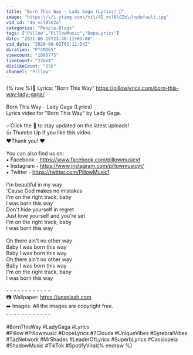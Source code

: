 ```yaml
---
title: "Born This Way - Lady Gaga (Lyrics) 🎵"
image: "https:\/\/i.ytimg.com\/vi\/4S_vclBlGZo\/hqdefault.jpg"
vid_id: "4S_vclBlGZo"
categories: "People-Blogs"
tags: ["Pillow","PillowMusic","DopeLyrics"]
date: "2021-06-15T23:40:11+03:00"
vid_date: "2020-08-02T01:11:54Z"
duration: "PT4M36S"
viewcount: "1080775"
likeCount: "22664"
dislikeCount: "236"
channel: "Pillow"
---
```

{% raw %}📜 Lyrics: &quot;Born This Way&quot; <a rel="nofollow" target="blank" href="https://pillowlyrics.com/born-this-way-lady-gaga/">https://pillowlyrics.com/born-this-way-lady-gaga/</a><br /><br />Born This Way - Lady Gaga (Lyrics)<br />Lyrics video for &quot;Born This Way&quot; by Lady Gaga.<br /><br />✅Click the 🔔 to stay updated on the latest uploads!<br />👍 Thumbs Up if you like this video.<br />❤️Thank you! ❤️<br /><br />You can also find us on:<br />▪️ Facebook - <a rel="nofollow" target="blank" href="https://www.facebook.com/pillowmusicyt">https://www.facebook.com/pillowmusicyt</a><br />▪️ Instagram -  <a rel="nofollow" target="blank" href="https://www.instagram.com/pillowmusicyt/">https://www.instagram.com/pillowmusicyt/</a><br />▪️ Twitter - <a rel="nofollow" target="blank" href="https://twitter.com/PillowMusic1">https://twitter.com/PillowMusic1</a><br /><br />I'm beautiful in my way<br />'Cause God makes no mistakes<br />I'm on the right track, baby<br />I was born this way<br />Don't hide yourself in regret<br />Just love yourself and you're set<br />I'm on the right track, baby<br />I was born this way<br /><br />Oh there ain't no other way<br />Baby I was born this way<br />Baby I was born this way<br />Oh there ain't no other way<br />Baby I was born this way<br />I'm on the right track, baby<br />I was born this way<br /><br />- - - - - - - - - - - -<br />📷 Wallpaper: <a rel="nofollow" target="blank" href="https://unsplash.com">https://unsplash.com</a><br />➡️ Images: All the images are copyright free.<br />- - - - - - - - - - - -<br /><br />#BornThisWay #LadyGaga #Lyrics<br />#Pillow #Pillowmusic #DopeLyrics #7Clouds #UniqueVibes #SyrebralVibes #TazNetwork #MrShades #LeaderOfLyrics #SuperbLyrics #Cassiopeia #ShadowMusic #TikTok #SpotifyViral{% endraw %}
